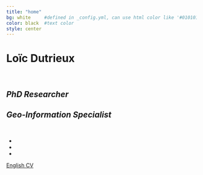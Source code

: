 ```yaml
---
title: "home"
bg: white     #defined in _config.yml, can use html color like '#010101'
color: black  #text color
style: center
---
```


# Loïc Dutrieux

<div class="image"></div>

<br>

## *PhD Researcher* 

## *Geo-Information Specialist*

<br>

<ul class="list-inline">
	<li><a href="https://plus.google.com/+loicdutrieux" class="btn-circle btn-social"><i class="ion-social-googleplus animated"></i></a></li>
	<li><a href="https://github.com/dutri001" class="btn-circle btn-social"><i class="ion-social-github animated"></i></a></li>
	<li><a href="https://nl.linkedin.com/in/loicdutrieux" class="btn-circle btn-social"><i class="ion-social-linkedin animated"></i></a></li>
</ul>

<a href="https://www.sharelatex.com/github/repos/dutri001/CV/builds/latest/output.pdf" download="CV_loic_dutrieux_en.pdf">English CV</a>
